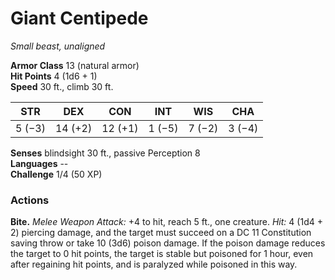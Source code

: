 # Giant Centipede 
_Small beast, unaligned_

**Armor Class** 13 (natural armor)    
**Hit Points** 4 (1d6 + 1)    
**Speed** 30 ft., climb 30 ft. 

| STR     | DEX     | CON     | INT     | WIS     | CHA     |
|---------|---------|---------|---------|---------|---------|
| 5 (−3)  | 14 (+2) | 12 (+1) | 1 (−5)  | 7 (−2)  | 3 (−4)  |  

**Senses** blindsight 30 ft., passive Perception 8    
**Languages** --    
**Challenge** 1/4 (50 XP) 

### Actions    
**Bite.** _Melee Weapon Attack:_ +4 to hit, reach 5 ft., one creature. _Hit:_ 4 (1d4 + 2) piercing damage, and the target must succeed on a DC 11 Constitution saving throw or take 10 (3d6) poison damage. If the poison damage reduces the target to 0 hit points, the target is stable but poisoned for 1 hour, even after regaining hit points, and is paralyzed while poisoned in this way. 
